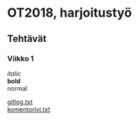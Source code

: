 # OT2018, harjoitustyö  

## Tehtävät  

### Viikko 1
*italic*  
**bold**  
normal  

[gitlog.txt](https://github.com/joonissi/ot-harjoitustyo/blob/master/laskarit/gitlog.txt)  
[komentorivi.txt](https://github.com/joonissi/ot-harjoitustyo/blob/master/laskarit/komentorivi.txt)  
